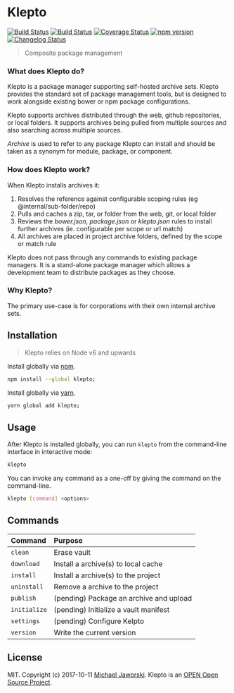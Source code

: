 # Klepto

[![Build Status](https://img.shields.io/badge/klepto-available-green.svg)](https://www.npmjs.com/package/klepto)
[![Build Status](https://travis-ci.org/mwjaworski/klepto.svg?branch=docs-and-testing)](https://travis-ci.org/mwjaworski/klepto)
[![Coverage Status](https://coveralls.io/repos/github/mwjaworski/klepto/badge.svg?branch=master)](https://coveralls.io/github/mwjaworski/klepto?branch=master)
[![npm version](https://badge.fury.io/js/klepto.svg)](https://badge.fury.io/js/klepto)
[![Changelog Status](https://changelogs.md/img/changelog-check-green.svg)](https://changelogs.md/github/mwjaworski/klepto/)

> Composite package management

### What does Klepto do?

Klepto is a package manager supporting self-hosted archive sets. Klepto provides the standard set of package management tools, but is designed to work alongside existing bower or npm package configurations.

Klepto supports archives distributed through the web, github repositories, or local folders. It supports archives being pulled from multiple sources and also searching across multiple sources.

_Archive_ is used to refer to any package Klepto can install and should be taken as a synonym for module, package, or component.

### How does Klepto work?

When Klepto installs archives it:

1. Resolves the reference against configurable scoping rules (eg @internal/sub-folder/repo)
2. Pulls and caches a zip, tar, or folder from the web, git, or local folder
3. Reviews the _bower.json_, _package.json_ or _klepto.json_ rules to install further archives (ie. configurable per scope or url match)
4. All archives are placed in project archive folders, defined by the scope or match rule

Klepto does not pass through any commands to existing package managers. It is a stand-alone package manager which allows a development team to distribute packages as they choose.

### Why Klepto?

The primary use-case is for corporations with their own internal archive sets.

## Installation

> Klepto relies on Node v6 and upwards

Install globally via [npm](npmjs.org).

```bash
npm install --global klepto;
```

Install globally via [yarn](https://yarnpkg.com/).

```bash
yarn global add klepto;
```

## Usage

After Klepto is installed globally, you can run `klepto` from the command-line interface in interactive mode:

```bash
klepto
```

You can invoke any command as a one-off by giving the command on the command-line.

```bash
klepto [command] <options>
```

## Commands

| Command       | Purpose
|:--------------|:-----------------------------------------
| `clean`       | Erase vault
| `download`    | Install a archive(s) to local cache
| `install`     | Install a archive(s) to the project
| `uninstall`   | Remove a archive to the project
| `publish`     | (pending) Package an archive and upload
| `initialize`  | (pending) Initialize a vault manifest
| `settings`    | (pending) Configure Kelpto
| `version`     | Write the current version

## License

MIT. Copyright (c) 2017-10-11 [Michael Jaworski](https://github.com/mwjaworski).
Klepto is an [OPEN Open Source Project](http://openopensource.org/).

